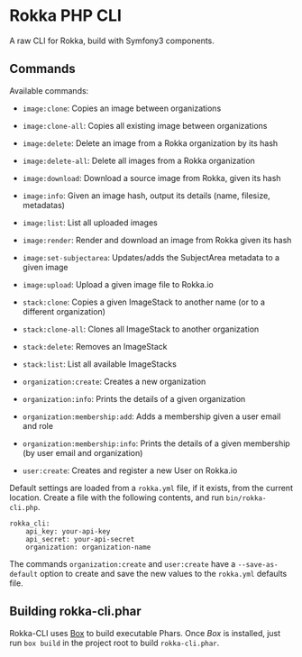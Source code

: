 # Rokka PHP CLI

A raw CLI for Rokka, build with Symfony3 components.

## Commands

Available commands:

 * `image:clone`: Copies an image between organizations
 * `image:clone-all`: Copies all existing image between organizations
 * `image:delete`: Delete an image from a Rokka organization by its hash
 * `image:delete-all`: Delete all images from a Rokka organization
 * `image:download`: Download a source image from Rokka, given its hash
 * `image:info`: Given an image hash, output its details (name, filesize, metadatas)    
 * `image:list`: List all uploaded images
 * `image:render`: Render and download an image from Rokka given its hash
 * `image:set-subjectarea`: Updates/adds the SubjectArea metadata to a given image
 * `image:upload`: Upload a given image file to Rokka.io
 
 * `stack:clone`: Copies a given ImageStack to another name (or to a different organization) 
 * `stack:clone-all`: Clones all ImageStack to another organization 
 * `stack:delete`: Removes an ImageStack
 * `stack:list`: List all available ImageStacks

 * `organization:create`: Creates a new organization
 * `organization:info`: Prints the details of a given organization
 * `organization:membership:add`: Adds a membership given a user email and role
 * `organization:membership:info`: Prints the details of a given membership (by user email and organization)
    
 * `user:create`: Creates and register a new User on Rokka.io

Default settings are loaded from a `rokka.yml` file, if it exists, from the current location.
Create a file with the following contents, and run `bin/rokka-cli.php`.

```
rokka_cli:
    api_key: your-api-key
    api_secret: your-api-secret
    organization: organization-name
```

The commands `organization:create` and `user:create` have a `--save-as-default` option to create and save
the new values to the `rokka.yml` defaults file. 

## Building rokka-cli.phar

Rokka-CLI uses [Box](http://box-project.github.io/box2/) to build executable Phars.
Once _Box_ is installed, just run `box build` in the project root to build `rokka-cli.phar`.



